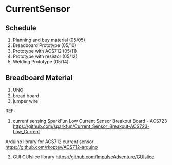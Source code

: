 # CurrentSensor
## Schedule
1. Planning and buy material (05/05)
2. Breadboard Prototype (05/10)
3. Prototype with ACS712 (05/11)
4. Prototype with resistor (05/12)
4. Welding Prototype (05/14)

## Breadboard Material
1. UNO
2. bread board
3. jumper wire

REF:
1. current sensing
SparkFun Low Current Sensor Breakout Board - ACS723
https://github.com/sparkfun/Current_Sensor_Breakout-ACS723-Low_Current

Arduino library for ACS712 current sensor
https://github.com/rkoptev/ACS712-arduino

2. GUI
GUIslice library
https://github.com/ImpulseAdventure/GUIslice
